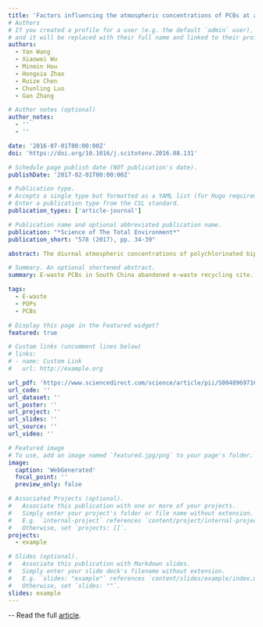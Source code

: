 ```yaml
---
title: 'Factors influencing the atmospheric concentrations of PCBs at an abandoned e-waste recycling site in South China'
# Authors
# If you created a profile for a user (e.g. the default `admin` user), write the username (folder name) here
# and it will be replaced with their full name and linked to their profile.
authors:
  - Yan Wang 
  - Xiaowei Wu
  - Minmin Hou
  - Hongxia Zhao
  - Ruize Chen
  - Chunling Luo
  - Gan Zhang

# Author notes (optional)
author_notes:
  - ''
  - ''

date: '2016-07-01T00:00:00Z'
doi: 'https://doi.org/10.1016/j.scitotenv.2016.08.131'

# Schedule page publish date (NOT publication's date).
publishDate: '2017-02-01T00:00:00Z'

# Publication type.
# Accepts a single type but formatted as a YAML list (for Hugo requirements).
# Enter a publication type from the CSL standard.
publication_types: ['article-journal']

# Publication name and optional abbreviated publication name.
publication: "*Science of The Total Environment*"
publication_short: "578 (2017), pp. 34-39"

abstract: The diurnal atmospheric concentrations of polychlorinated biphenyls (PCBs) were investigated at an abandoned e-waste recycling site in South China during winter and summer. Total PCB concentrations during winter and summer were 27.6–212 and 368–1704 pg/m3 in the particulate phase and 270–697 and 3000–15,500 pg/m3 in the gaseous phase, respectively. Both gaseous and particulate PCB concentrations and compositions exhibited significant difference between winter and summer samples, but no diurnal variations during the measurement period. The correlation analysis between PCB concentrations and meteorological conditions, including atmospheric temperature, humidity, and mixing layer height, suggested that the seasonal variability of atmospheric PCB concentrations was strongly temperature-dependent, while the diurnal variability was probably source-dependent. The temperature-driven variations can also be proved by the significant linear correlation between ln P and 1/T in the Clausius-Clapeyron plot. Although government has implemented controls to reduce e-waste pollution, both the relatively high concentrations of PCBs and the diurnal variation in the air suggested that emissions from occasional e-waste recycling activities may still exist in this recycling area. These results underline the importance of continuing e-waste recycling site management long after abandonment.

# Summary. An optional shortened abstract.
summary: E-waste PCBs in South China abandoned e-waste recycling site. 

tags:
  - E-waste
  - POPs
  - PCBs

# Display this page in the Featured widget?
featured: true

# Custom links (uncomment lines below)
# links:
# - name: Custom Link
#   url: http://example.org

url_pdf: 'https://www.sciencedirect.com/science/article/pii/S0048969716318320/pdfft?md5=6309bd59919de4ab32e893d310277d75&pid=1-s2.0-S0048969716318320-main.pdf'
url_code: ''
url_dataset: ''
url_poster: ''
url_project: ''
url_slides: ''
url_source: ''
url_video: ''

# Featured image
# To use, add an image named `featured.jpg/png` to your page's folder.
image:
  caption: 'WebGenerated'
  focal_point: ''
  preview_only: false

# Associated Projects (optional).
#   Associate this publication with one or more of your projects.
#   Simply enter your project's folder or file name without extension.
#   E.g. `internal-project` references `content/project/internal-project/index.md`.
#   Otherwise, set `projects: []`.
projects:
  - example

# Slides (optional).
#   Associate this publication with Markdown slides.
#   Simply enter your slide deck's filename without extension.
#   E.g. `slides: "example"` references `content/slides/example/index.md`.
#   Otherwise, set `slides: ""`.
slides: example
---
```


-- Read the full [article](https://www.sciencedirect.com/science/article/pii/S0048969716318320).
